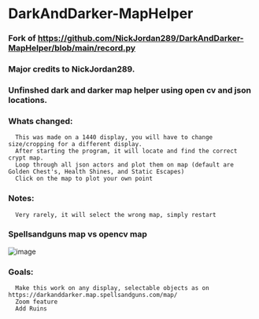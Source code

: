# DarkAndDarker-MapHelper

### Fork of https://github.com/NickJordan289/DarkAndDarker-MapHelper/blob/main/record.py
### Major credits to NickJordan289.
### Unfinshed dark and darker map helper using open cv and json locations.

### Whats changed:
```
  This was made on a 1440 display, you will have to change size/cropping for a different display.
  After starting the program, it will locate and find the correct crypt map.
  Loop through all json actors and plot them on map (default are Golden Chest's, Health Shines, and Static Escapes)
  Click on the map to plot your own point
```

### Notes:
```
  Very rarely, it will select the wrong map, simply restart
```

### Spellsandguns map vs opencv map
![image](https://github.com/debug-it/DarkAndDarker-MapHelper/assets/63371037/4aeb0d66-e1b8-4074-a5d4-2e33ee6d093b)

### Goals:
```
  Make this work on any display, selectable objects as on https://darkanddarker.map.spellsandguns.com/map/
  Zoom feature
  Add Ruins
```




